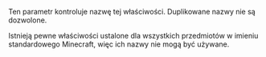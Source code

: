 Ten parametr kontroluje nazwę tej właściwości. Duplikowane nazwy nie są dozwolone.

Istnieją pewne właściwości ustalone dla wszystkich przedmiotów w imieniu standardowego Minecraft, więc ich nazwy nie mogą być używane.